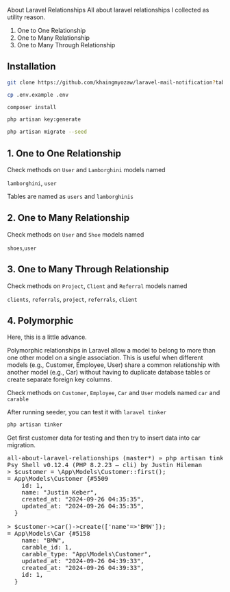 About Laravel Relationships
All about laravel relationships I collected as utility reason.

<ol>
<li>One to One Relationship</li>
<li>One to Many Relationship</li>
<li>One to Many Through Relationship</li>
</ol>

## Installation

```bash
git clone https://github.com/khaingmyozaw/laravel-mail-notification?tab=readme-ov-file.git
```
```bash
cp .env.example .env
```
```bash
composer install
```
```bash
php artisan key:generate
```
```bash
php artisan migrate --seed
```


## 1. One to One Relationship
Check methods on ```User``` and ```Lamborghini``` models named

```lamborghini```, ```user```

Tables are named as ```users``` and ```lamborghinis```

## 2. One to Many Relationship
Check methods on ```User``` and ```Shoe``` models named

```shoes```,```user```

## 3. One to Many Through Relationship
Check methods on ```Project```, ```Client``` and ```Referral``` models named

```clients```, ```referrals```, ```project```, ```referrals```, ```client```

## 4. Polymorphic
Here, this is a little advance. 

<detail>
Polymorphic relationships in Laravel allow a model to belong to more than one other model on a single association. This is useful when different models (e.g., Customer, Employee, User) share a common relationship with another model (e.g., Car) without having to duplicate database tables or create separate foreign key columns.
</detail>

Check methods on ```Customer```, ```Employee```, ```Car``` and ```User``` models named
```car``` and ```carable```

After running seeder, you can test it with ```laravel tinker```

```bash
php artisan tinker
```
Get first customer data for testing and then try to insert data into car migration.

<pre>
all-about-laravel-relationships (master*) » php artisan tinker
Psy Shell v0.12.4 (PHP 8.2.23 — cli) by Justin Hileman
> $customer = \App\Models\Customer::first();
= App\Models\Customer {#5509
    id: 1,
    name: "Justin Keber",
    created_at: "2024-09-26 04:35:35",
    updated_at: "2024-09-26 04:35:35",
  }

> $customer->car()->create(['name'=>'BMW']);
= App\Models\Car {#5158
    name: "BMW",
    carable_id: 1,
    carable_type: "App\Models\Customer",
    updated_at: "2024-09-26 04:39:33",
    created_at: "2024-09-26 04:39:33",
    id: 1,
  }
</pre>
